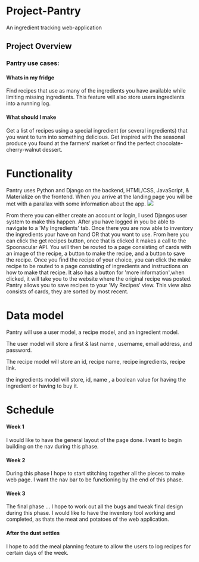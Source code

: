 # Project-Pantry
An ingredient tracking web-application


## Project Overview
### Pantry use cases:
#### Whats in my fridge
Find recipes that use as many of the
ingredients you have available while limiting missing
ingredients. This feature will also store users ingredients into a running log.

#### What should I make
Get a list of recipes using a special
ingredient (or several ingredients) that
you want to turn into something
delicious.
Get inspired with the seasonal produce
you found at the farmers’ market or find
the perfect chocolate-cherry-walnut
dessert.


# Functionality
Pantry uses Python and Django on the backend, HTML/CSS, JavaScript, & Materialize on the frontend.
When you arrive at the landing page you will be met with a parallax with some information about the app.
![](screenshots/landing_page.pngi)

 From there you can either create an account or login, I used Djangos user system to make this happen. After you have logged in you be able to navigate to a 'My Ingredients' tab. Once there you are now able to inventory the ingredients your have on hand OR that you want to use. From here you can click the get recipes button, once that is clicked it makes a call to the Spoonacular API. You will then be routed to a page consisting of cards with an image of the recipe, a button to make the recipe, and a button to save the recipe. Once you find the recipe of your choice, you can click the make recipe to be routed to a page consisting of ingredients and instructions on how to make that recipe. It also has a button for 'more information',when clicked, it will take you to the website where the original recipe was posted. Pantry allows you to save recipes to your 'My Recipes' view. This view also consists of cards, they are sorted by most recent.



# Data model

Pantry will use a user model, a recipe model, and an ingredient model.

The user model will store a first & last name , username, email address, and password.

The recipe model will store an id, recipe name, recipe ingredients, recipe link.

the ingredients model will store, id, name , a boolean value for having the ingredient or having to buy it.

# Schedule

#### Week 1
I would like to have the general layout of the page done. I want to begin building on the nav during this phase.

#### Week 2
During this phase I hope to start stitching together all the pieces to make web page. I want the nav bar to be functioning by the end of this phase.

#### Week 3
The final phase ... I hope to work out all the bugs and tweak final design during this phase. I would like to have the inventory tool working and completed, as thats the meat and potatoes of the web application.

#### After the dust settles
I hope to add the meal planning feature to allow the users to log recipes for certain days of the week.
